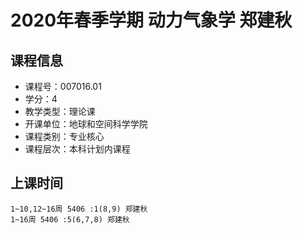 # 2020年春季学期 动力气象学 郑建秋






## 课程信息

- 课程号：007016.01
- 学分：4
- 教学类型：理论课
- 开课单位：地球和空间科学学院
- 课程类别：专业核心
- 课程层次：本科计划内课程

## 上课时间

```
1~10,12~16周 5406 :1(8,9) 郑建秋
1~16周 5406 :5(6,7,8) 郑建秋
```

